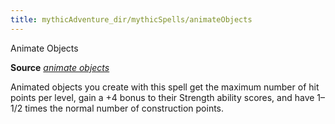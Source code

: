 ```yaml
---
title: mythicAdventure_dir/mythicSpells/animateObjects
---
```

Animate Objects

**Source** [_animate objects_](spell_dir/animateObjects#_animate-objects)

Animated objects you create with this spell get the maximum number of hit points per level, gain a +4 bonus to their Strength ability scores, and have 1–1/2 times the normal number of construction points.

